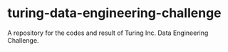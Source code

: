 # turing-data-engineering-challenge
A repository for the codes and result of Turing Inc. Data Engineering Challenge. 
